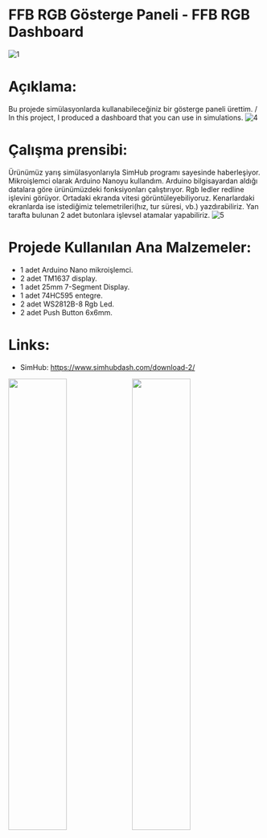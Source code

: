 # FFB RGB Gösterge Paneli - FFB RGB Dashboard
![1](https://github.com/user-attachments/assets/d5f9b7b9-9f61-40b7-909e-5ed7dc2699fc)
# Açıklama: <br>
Bu projede simülasyonlarda kullanabileceğiniz bir gösterge paneli ürettim. / In this project, I produced a dashboard that you can use in simulations.
![4](https://github.com/user-attachments/assets/baf7bd1b-2e57-43f1-905a-69804c60d4ee)
# Çalışma prensibi: <br>
 Ürünümüz yarış simülasyonlarıyla SimHub programı sayesinde haberleşiyor. Mikroişlemci olarak Arduino Nanoyu kullandım. Arduino bilgisayardan aldığı datalara göre ürünümüzdeki fonksiyonları çalıştırıyor. Rgb ledler redline işlevini görüyor. Ortadaki ekranda vitesi görüntüleyebiliyoruz. Kenarlardaki ekranlarda ise istediğimiz telemetrileri(hız, tur süresi, vb.) yazdırabiliriz. Yan tarafta bulunan 2 adet butonlara işlevsel atamalar yapabiliriz.
![5](https://github.com/user-attachments/assets/7688208f-9df3-4484-a9b2-92a7f113026e)
# Projede Kullanılan Ana Malzemeler: </br>
- 1 adet Arduino Nano mikroişlemci.
- 2 adet TM1637 display.
- 1 adet 25mm 7-Segment Display.
- 1 adet 74HC595 entegre.
- 2 adet WS2812B-8 Rgb Led.
- 2 adet Push Button 6x6mm.
# Links: </br>
- SimHub: https://www.simhubdash.com/download-2/

<div display="flex" justify-content="space-between" >
 <img src="https://github.com/user-attachments/assets/f50ae31f-1ea0-49a8-9eee-33fcc818e204" width="48%">
 <img src="https://github.com/user-attachments/assets/04cf9e64-ea09-434e-9f15-510b9cd5469d" width="48%">
</div>

